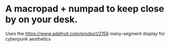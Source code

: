 # A macropad + numpad to keep close by on your desk.
Uses the https://www.adafruit.com/product/2158 many-segment display for cyberpunk aesthetics
